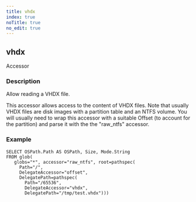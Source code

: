 ```yaml
---
title: vhdx
index: true
noTitle: true
no_edit: true
---
```




<div class="vql_item"></div>


## vhdx
<span class='vql_type pull-right page-header'>Accessor</span>


### Description

Allow reading a VHDX file.

This accessor allows access to the content of VHDX files. Note that usually
VHDX files are disk images with a partition table and an NTFS volume. You
will usually need to wrap this accessor with a suitable Offset (to account
for the partition) and parse it with the the "raw_ntfs" accessor.

### Example

```vql
SELECT OSPath.Path AS OSPath, Size, Mode.String
FROM glob(
   globs="*", accessor="raw_ntfs", root=pathspec(
     Path="/",
     DelegateAccessor="offset",
     DelegatePath=pathspec(
       Path="/65536",
       DelegateAccessor="vhdx",
       DelegatePath="/tmp/test.vhdx")))
```



